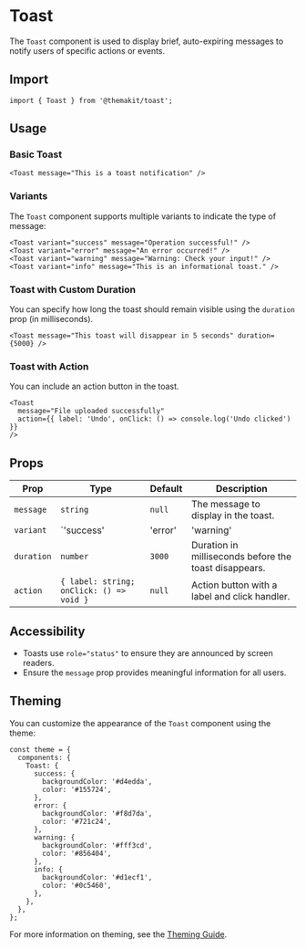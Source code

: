 # Toast

The `Toast` component is used to display brief, auto-expiring messages to notify users of specific actions or events.

## Import

```tsx
import { Toast } from '@themakit/toast';
```

## Usage

### Basic Toast

```tsx
<Toast message="This is a toast notification" />
```

### Variants

The `Toast` component supports multiple variants to indicate the type of message:

```tsx
<Toast variant="success" message="Operation successful!" />
<Toast variant="error" message="An error occurred!" />
<Toast variant="warning" message="Warning: Check your input!" />
<Toast variant="info" message="This is an informational toast." />
```

### Toast with Custom Duration

You can specify how long the toast should remain visible using the `duration` prop (in milliseconds).

```tsx
<Toast message="This toast will disappear in 5 seconds" duration={5000} />
```

### Toast with Action

You can include an action button in the toast.

```tsx
<Toast
  message="File uploaded successfully"
  action={{ label: 'Undo', onClick: () => console.log('Undo clicked') }}
/>
```

## Props

| Prop         | Type                | Default   | Description                                      |
|--------------|---------------------|-----------|--------------------------------------------------|
| `message`    | `string`            | `null`    | The message to display in the toast.            |
| `variant`    | `'success' | 'error' | 'warning' | 'info'` | `'info'` | The type of toast to display.                   |
| `duration`   | `number`            | `3000`    | Duration in milliseconds before the toast disappears. |
| `action`     | `{ label: string; onClick: () => void }` | `null` | Action button with a label and click handler.   |

## Accessibility

- Toasts use `role="status"` to ensure they are announced by screen readers.
- Ensure the `message` prop provides meaningful information for all users.

## Theming

You can customize the appearance of the `Toast` component using the theme:

```tsx
const theme = {
  components: {
    Toast: {
      success: {
        backgroundColor: '#d4edda',
        color: '#155724',
      },
      error: {
        backgroundColor: '#f8d7da',
        color: '#721c24',
      },
      warning: {
        backgroundColor: '#fff3cd',
        color: '#856404',
      },
      info: {
        backgroundColor: '#d1ecf1',
        color: '#0c5460',
      },
    },
  },
};
```

For more information on theming, see the [Theming Guide](../../../theming/overview).